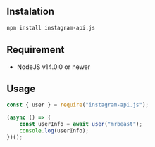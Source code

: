 ## Instalation
```bash
npm install instagram-api.js
```

## Requirement
- NodeJS v14.0.0 or newer

## Usage
```js
const { user } = require("instagram-api.js");

(async () => {
    const userInfo = await user("mrbeast");
    console.log(userInfo);
})();
```